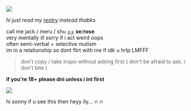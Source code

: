 ![](https://cdn.discordapp.com/attachments/729124835296280689/1068048287388672000/image.jpeg)

*hi just read my [rentry](https://rentry.org/scenario_liar) instead thabks*

call me jack / meru / shu [++](https://en.pronouns.page/@gigolo) **xe**/**rose**  
very mentally ill sorry if i act weird oops  
often semi-verbal + selective mutism  
im in a relationship so dont flirt with me if idk u hrlp LMFFF  

> don't copy / take inspo without asking first ( don't be afraid to ask, i don't bite )

**if you're 18+ please dni unless i int first**

![](https://cdn.discordapp.com/attachments/729124835296280689/1068074827069542440/image.jpeg)

hi sonny if u see this then heyy ily... :fire: :fire:
